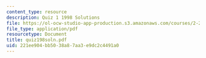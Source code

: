 ```yaml
---
content_type: resource
description: Quiz 1 1998 Solutions
file: https://ol-ocw-studio-app-production.s3.amazonaws.com/courses/2-24-ocean-wave-interaction-with-ships-and-offshore-energy-systems-13-022-spring-2002/221ee904bb5038a87aa3e9dc2c4491a0_quiz198soln.pdf
file_type: application/pdf
resourcetype: Document
title: quiz198soln.pdf
uid: 221ee904-bb50-38a8-7aa3-e9dc2c4491a0
---
```

